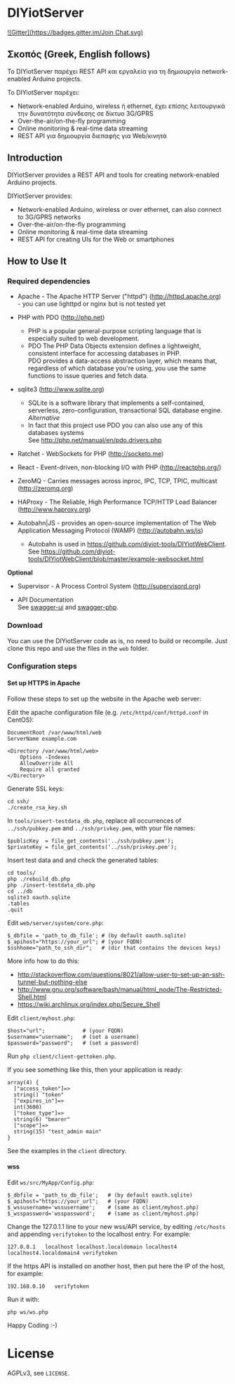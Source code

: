 # DIYiotServer
[![Gitter](https://badges.gitter.im/Join Chat.svg)](https://gitter.im/diyiot-tools/DIYiotServer?utm_source=badge&utm_medium=badge&utm_campaign=pr-badge&utm_content=badge)

## Σκοπός (Greek, English follows)

Το DIYiotServer παρέχει REST API και εργαλεία για τη δημιουργία network-enabled Arduino projects.

To DIYiotServer παρέχει:

* Network-enabled Arduino, wireless ή ethernet, έχει επίσης λειτουργικά την δυνατότητα σύνδεσης σε δίκτυο 3G/GPRS
* Over-the-air/on-the-fly programming
* Online monitoring & real-time data streaming
* REST API για δημιουργία διεπαφής για Web/κινητά

## Introduction

DIYiotServer provides a REST API and tools for creating network-enabled Arduino projects.

DIYiotServer provides:


* Network-enabled Arduino, wireless or over ethernet, can also connect to 3G/GPRS networks
* Over-the-air/on-the-fly programming
* Online monitoring & real-time data streaming
* REST API for creating UIs for the Web or smartphones

## How to Use It

### Required dependencies

* Apache - The Apache HTTP Server ("httpd") (http://httpd.apache.org)  
	  - you can use lighttpd or nginx but is not tested yet

* PHP with PDO (http://php.net)  
	- PHP is a popular general-purpose scripting language that is especially suited to web development.  
	- PDO The PHP Data Objects extension defines a lightweight, consistent interface for accessing databases in PHP.  
	    PDO provides a data-access abstraction layer, which means that, regardless of which database you're using, you use the same functions to issue queries and fetch data.  

* sqlite3 (http://www.sqlite.org)  
	- SQLite is a software library that implements a self-contained, serverless, zero-configuration, transactional SQL database engine.  
	 *Alternative*  
	- In fact that this project use PDO you can also use any of this databases systems  
	  See http://php.net/manual/en/pdo.drivers.php

* Ratchet - WebSockets for PHP (http://socketo.me)

* React - Event-driven, non-blocking I/O with PHP (http://reactphp.org/)

* ZeroMQ - Carries messages across inproc, IPC, TCP, TPIC, multicast (http://zeromq.org)

* HAProxy - The Reliable, High Performance TCP/HTTP Load Balancer (http://www.haproxy.org)

* Autobahn|JS - provides an open-source implementation of The Web Application Messaging Protocol (WAMP) (http://autobahn.ws/js)
	- Autobahn is used in https://github.com/diyiot-tools/DIYiotWebClient.   
	See https://github.com/diyiot-tools/DIYiotWebClient/blob/master/example-websocket.html  

**Optional**

* Supervisor - A Process Control System (http://supervisord.org)

* API Documentation  
See [swagger-ui](web/swagger-ui/README.md) and [swagger-php](swagger/swagger-php/readme.md).

### Download

You can use the DIYiotServer code as is, no need to build or recompile.
Just clone this repo and use the files in the `web` folder.

### Configuration steps

#### Set up HTTPS in Apache

Follow these steps to set up the website in the Apache web server:

Edit the apache configuration file (e.g. `/etc/httpd/conf/httpd.conf` in CentOS):

```
DocumentRoot /var/www/html/web
ServerName example.com

<Directory /var/www/html/web>
    Options -Indexes
    AllowOverride All
    Require all granted
</Directory>
```

Generate SSL keys:

```
cd ssh/
./create_rsa_key.sh
```

In `tools/insert-testdata_db.php`, replace all occurrences of `../ssh/pubkey.pem`
and `../ssh/privkey.pem`, with your file names:

```
$publicKey  = file_get_contents('../ssh/pubkey.pem');
$privateKey = file_get_contents('../ssh/privkey.pem');
```

Insert test data and and check the generated tables:

```
cd tools/
php ./rebuild_db.php
php ./insert-testdata_db.php
cd ../db
sqlite3 oauth.sqlite
.tables
.quit
```

Edit `web/server/system/core.php`:

```
$_dbfile = 'path_to_db_file'; # (by default oauth.sqlite)
$_apihost="https://your_url"; # (your FQDN)
$sshhome="path_to_ssh_dir";   # (dir that contains the devices keys)
```

More info how to do this:
* http://stackoverflow.com/questions/8021/allow-user-to-set-up-an-ssh-tunnel-but-nothing-else
* http://www.gnu.org/software/bash/manual/html_node/The-Restricted-Shell.html
* https://wiki.archlinux.org/index.php/Secure_Shell

Edit `client/myhost.php`:

```
$host="url";            # (your FQDN)
$username="username";   # (set a username)
$password="password";   # (set a password)
```

Run `php client/client-gettoken.php`.

If you see something like this, then your application is ready:

```
array(4) {
  ["access_token"]=>
  string() "token"
  ["expires_in"]=>
  int(3600)
  ["token_type"]=>
  string(6) "bearer"
  ["scope"]=>
  string(15) "test_admin main"
}
```

See the examples in the `client` directory.

#### wss

Edit `ws/src/MyApp/Config.php`:

```
$_dbfile = 'path_to_db_file';   # (by default oauth.sqlite)
$_apihost="https://your_url";   # (your FQDN)
$_wssusername='wssusername';    # (same as client/myhost.php)
$_wsspassword='wsspassword';    # (same as client/myhost.php)
```

Change the 127.0.1.1 line to your new wss/API service,
by editing `/etc/hosts` and appending `verifytoken` to the localhost entry.
For example:

    127.0.0.1   localhost localhost.localdomain localhost4 localhost4.localdomain4 verifytoken

If the https API is installed on another host, then put here the IP of the host,
for example:

    192.168.0.10   verifytoken

Run it with:

````
php ws/ws.php
````

Happy Coding :-)

# License

AGPLv3, see `LICENSE`.
